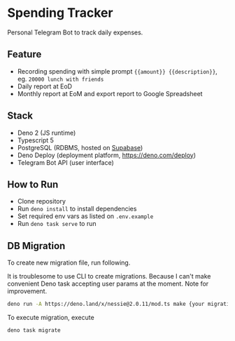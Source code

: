 # Spending Tracker

Personal Telegram Bot to track daily expenses.

## Feature

- Recording spending with simple prompt `{{amount}} {{description}}`, eg.
  `20000 lunch with friends`
- Daily report at EoD
- Monthly report at EoM and export report to Google Spreadsheet

## Stack

- Deno 2 (JS runtime)
- Typescript 5
- PostgreSQL (RDBMS, hosted on [Supabase](https://supabase.com/))
- Deno Deploy (deployment platform, https://deno.com/deploy)
- Telegram Bot API (user interface)

## How to Run

- Clone repository
- Run `deno install` to install dependencies
- Set required env vars as listed on `.env.example`
- Run `deno task serve` to run

## DB Migration

To create new migration file, run following.

It is troublesome to use CLI to create migrations. Because I can't make
convenient Deno task accepting user params at the moment. Note for improvement.

```bash
deno run -A https://deno.land/x/nessie@2.0.11/mod.ts make {your migration file name in snake-case and all lowercase}
```

To execute migration, execute

```bash
deno task migrate
```
